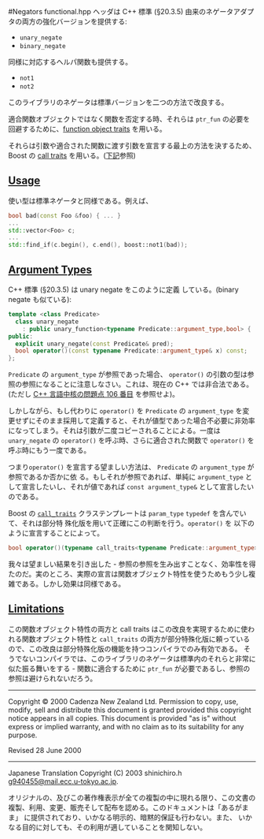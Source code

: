 #Negators
functional.hpp ヘッダは C++ 標準 (§20.3.5) 由来のネゲータアダプタの両方の強化バージョンを提供する:

- `unary_negate`
- `binary_negate`

同様に対応するヘルパ関数も提供する。

- `not1`
- `not2`

このライブラリのネゲータは標準バージョンを二つの方法で改良する。

適合関数オブジェクトではなく関数を否定する時、それらは `ptr_fun` の必要を回避するために、[function object traits](./function_traits.md) を用いる。

それらは引数や適合された関数に渡す引数を宣言する最上の方法を決するため、Boost の [call traits](../utility/call_traits.md) を用いる。([下記](#arguments)参照)


## <a name="usage" href="usage">Usage</a>
使い型は標準ネゲータと同様である。例えば、

```cpp
bool bad(const Foo &foo) { ... }
...
std::vector<Foo> c;
...
std::find_if(c.begin(), c.end(), boost::not1(bad));
```


## <a name="arguments" href="arguments">Argument Types</a>
C++ 標準 (§20.3.5) は unary negate をこのように定義 している。(binary negate も似ている):

```cpp
template <class Predicate>
  class unary_negate
    : public unary_function<typename Predicate::argument_type,bool> {
public:
  explicit unary_negate(const Predicate& pred);
  bool operator()(const typename Predicate::argument_type& x) const;
};
```

`Predicate` の `argument_type` が参照であった場合、 `operator()` の引数の型は参照の参照になることに注意しなさい。これは、現在の C++ では非合法である。(ただし [C++ 言語中核の問題点 106 番目](http://www.open-std.org/jtc1/sc22/wg21/docs/cwg_defects.html#106) を参照せよ)。

しかしながら、もし代わりに `operator()` を `Predicate` の `argument_type` を変更せずにそのまま採用して定義すると、それが値型であった場合不必要に非効率になってしまう。それは引数が二度コピーされることによる。一度は `unary_negate` の `operator()` を呼ぶ時、さらに適合された関数で `operator()` を呼ぶ時にもう一度である。

つまり`operator()` を宣言する望ましい方法は、 `Predicate` の `argument_type` が参照であるか否かに依 る。もしそれが参照であれば、単純に `argument_type` として宣言したいし、それが値であれば `const argument_type&` として宣言したいのである。

Boost の [`call_traits`](../utility/call_traits.md) クラステンプレートは `param_type` `typedef` を含んでいて、それは部分特 殊化版を用いて正確にこの判断を行う。`operator()` を 以下のように宣言することによって。

```cpp
bool operator()(typename call_traits<typename Predicate::argument_type>::param_type x) const
```

我々は望ましい結果を引き出した - 参照の参照を生み出すことなく、効率性を得たのだ。実のところ、実際の宣言は関数オブジェクト特性を使うためもう少し複雑である。しかし効果は同様である。


## <a name="limitations" href="limitations">Limitations</a>
この関数オブジェクト特性の両方と call traits はこの改良を実現するために使われる関数オブジェクト特性と `call_traits` の両方が部分特殊化版に頼っているので、この改良は部分特殊化版の機能を持つコンパイラでのみ有効である。 そうでないコンパイラでは、このライブラリのネゲータは標準内のそれらと非常に似た振る舞いをする - 関数に適合するために `ptr_fun` が必要であるし、参照の参照は避けられないだろう。


***
Copyright © 2000 Cadenza New Zealand Ltd. Permission to copy, use, modify, sell and distribute this document is granted provided this copyright notice appears in all copies. This document is provided "as is" without express or implied warranty, and with no claim as to its suitability for any purpose.

Revised 28 June 2000


***
Japanese Translation Copyright (C) 2003 shinichiro.h <g940455@mail.ecc.u-tokyo.ac.jp>.

オリジナルの、及びこの著作権表示が全ての複製の中に現れる限り、この文書の 複製、利用、変更、販売そして配布を認める。このドキュメントは「あるがまま」 に提供されており、いかなる明示的、暗黙的保証も行わない。また、 いかなる目的に対しても、その利用が適していることを関知しない。

